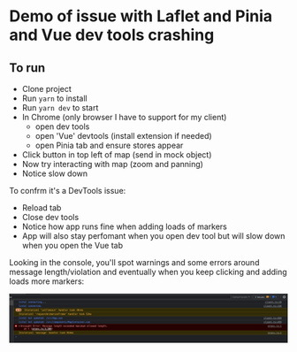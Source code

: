 # Demo of issue with Laflet and Pinia and Vue dev tools crashing

## To run
- Clone project
- Run `yarn` to install
- Run `yarn dev` to start
- In Chrome (only browser I have to support for my client)
  - open dev tools
  - open 'Vue' devtools (install extension if needed)
  - open Pinia tab and ensure stores appear
- Click button in top left of map (send in mock object)
- Now try interacting with map (zoom and panning)
- Notice slow down

To confrm it's a DevTools issue: 

- Reload tab
- Close dev tools
- Notice how app runs fine when adding loads of markers
- App will also stay perfomant when you open dev tool but will slow down when you open the Vue tab

Looking in the console, you'll spot warnings and some errors around message length/violation and eventually when you keep clicking and adding loads more markers:

![Errors in console](./errors.png)
